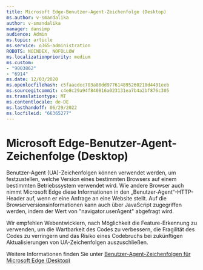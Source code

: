 ```yaml
---
title: Microsoft Edge-Benutzer-Agent-Zeichenfolge (Desktop)
ms.author: v-smandalika
author: v-smandalika
manager: dansimp
audience: Admin
ms.topic: article
ms.service: o365-administration
ROBOTS: NOINDEX, NOFOLLOW
ms.localizationpriority: medium
ms.custom:
- "9003862"
- "6914"
ms.date: 12/03/2020
ms.openlocfilehash: c5faaedcc703a88dd977614895260210d4401eeb
ms.sourcegitcommit: c4e8c29a94f840816a023131ea7b4a2bf876c305
ms.translationtype: MT
ms.contentlocale: de-DE
ms.lasthandoff: 06/29/2022
ms.locfileid: "66365277"
---
```

# <a name="microsoft-edge-user-agent-string-desktop"></a>Microsoft Edge-Benutzer-Agent-Zeichenfolge (Desktop)

Benutzer-Agent (UA)-Zeichenfolgen können verwendet werden, um festzustellen, welche Version eines bestimmten Browsers auf einem bestimmten Betriebssystem verwendet wird. Wie andere Browser auch nimmt Microsoft Edge diese Informationen in den „Benutzer-Agent“-HTTP-Header auf, wenn er eine Anfrage an eine Website stellt. Auf die Browserversionsinformationen kann auch über JavaScript zugegriffen werden, indem der Wert von "navigator.userAgent" abgefragt wird.

Wir empfehlen Webentwicklern, nach Möglichkeit die Feature-Erkennung zu verwenden, um die Wartbarkeit des Codes zu verbessern, die Fragilität des Codes zu verringern und das Risiko eines Codebruchs bei zukünftigen Aktualisierungen von UA-Zeichenfolgen auszuschließen.

Weitere Informationen finden Sie unter [Benutzer-Agent-Zeichenfolgen für Microsoft Edge (Desktop)](https://docs.microsoft.com/microsoft-edge/web-platform/user-agent-string)
